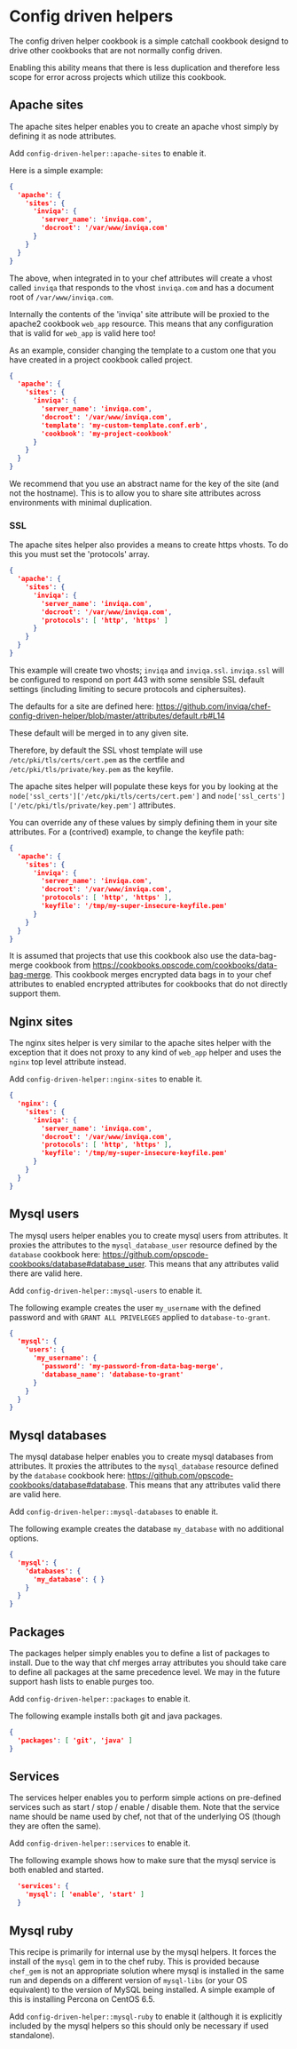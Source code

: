 # Config driven helpers

The config driven helper cookbook is a simple catchall cookbook designd to drive other cookbooks that are not normally config driven.

Enabling this ability means that there is less duplication and therefore less scope for error across projects which utilize this cookbook.

## Apache sites
The apache sites helper enables you to create an apache vhost simply by defining it as node attributes.

Add `config-driven-helper::apache-sites` to enable it.

Here is a simple example:

```json
{
  'apache': {
    'sites': {
      'inviqa': {
        'server_name': 'inviqa.com',
        'docroot': '/var/www/inviqa.com'
      }
    }
  }
}
```

The above, when integrated in to your chef attributes will create a vhost called `inviqa` that responds to the vhost `inviqa.com` and has a document root of `/var/www/inviqa.com`.

Internally the contents of the 'inviqa' site attribute will be proxied to the apache2 cookbook `web_app` resource. This means that any configuration that is valid for `web_app` is valid here too!

As an example, consider changing the template to a custom one that you have created in a project cookbook called project.

```json
{
  'apache': {
    'sites': {
      'inviqa': {
        'server_name': 'inviqa.com',
        'docroot': '/var/www/inviqa.com',
        'template': 'my-custom-template.conf.erb',
        'cookbook': 'my-project-cookbook'
      }
    }
  }
}

```

We recommend that you use an abstract name for the key of the site (and not the hostname). This is to allow you to share site attributes across environments with minimal duplication.

### SSL

The apache sites helper also provides a means to create https vhosts. To do this you must set the 'protocols' array.

```json
{
  'apache': {
    'sites': {
      'inviqa': {
        'server_name': 'inviqa.com',
        'docroot': '/var/www/inviqa.com',
        'protocols': [ 'http', 'https' ]
      }
    }
  }
}

```

This example will create two vhosts; `inviqa` and `inviqa.ssl`. `inviqa.ssl` will be configured to respond on port 443 with some sensible SSL default settings (including limiting to secure protocols and ciphersuites).

The defaults for a site are defined here: https://github.com/inviqa/chef-config-driven-helper/blob/master/attributes/default.rb#L14

These default will be merged in to any given site.

Therefore, by default the SSL vhost template will use `/etc/pki/tls/certs/cert.pem` as the certfile and `/etc/pki/tls/private/key.pem` as the keyfile.

The apache sites helper will populate these keys for you by looking at the `node['ssl_certs']['/etc/pki/tls/certs/cert.pem']` and `node['ssl_certs']['/etc/pki/tls/private/key.pem']` attributes.

You can override any of these values by simply defining them in your site attributes. For a (contrived) example, to change the keyfile path:

```json
{
  'apache': {
    'sites': {
      'inviqa': {
        'server_name': 'inviqa.com',
        'docroot': '/var/www/inviqa.com',
        'protocols': [ 'http', 'https' ],
        'keyfile': '/tmp/my-super-insecure-keyfile.pem'
      }
    }
  }
}

```

It is assumed that projects that use this cookbook also use the data-bag-merge cookbook from https://cookbooks.opscode.com/cookbooks/data-bag-merge. This cookbook merges encrypted data bags in to your chef attributes to enabled encrypted attributes for cookbooks that do not directly support them.

## Nginx sites

The nginx sites helper is very similar to the apache sites helper with the exception that it does not proxy to any kind of `web_app` helper and uses the `nginx` top level attribute instead.

Add `config-driven-helper::nginx-sites` to enable it.

```json
{
  'nginx': {
    'sites': {
      'inviqa': {
        'server_name': 'inviqa.com',
        'docroot': '/var/www/inviqa.com',
        'protocols': [ 'http', 'https' ],
        'keyfile': '/tmp/my-super-insecure-keyfile.pem'
      }
    }
  }
}

```

## Mysql users

The mysql users helper enables you to create mysql users from attributes. It proxies the attributes to the `mysql_database_user` resource defined by the `database` cookbook here: https://github.com/opscode-cookbooks/database#database_user. This means that any attributes valid there are valid here.

Add `config-driven-helper::mysql-users` to enable it.

The following example creates the user `my_username` with the defined password and with `GRANT ALL PRIVELEGES` applied to `database-to-grant`.

```json
{
  'mysql': {
    'users': {
      'my_username': {
        'password': 'my-password-from-data-bag-merge',
        'database_name': 'database-to-grant'
      }
    }
  }
}
```

## Mysql databases

The mysql database helper enables you to create mysql databases from attributes. It proxies the attributes to the `mysql_database` resource defined by the `database` cookbook here: https://github.com/opscode-cookbooks/database#database. This means that any attributes valid there are valid here.

Add `config-driven-helper::mysql-databases` to enable it.

The following example creates the database `my_database` with no additional options.

```json
{
  'mysql': {
    'databases': {
      'my_database': { }
    }
  }
}
```

## Packages

The packages helper simply enables you to define a list of packages to install. Due to the way that chf merges array attributes you should take care to define all packages at the same precedence level. We may in the future support hash lists to enable purges too.

Add `config-driven-helper::packages` to enable it.

The following example installs both git and java packages.

```json
{
  'packages': [ 'git', 'java' ]
}
```

## Services

The services helper enables you to perform simple actions on pre-defined services such as start / stop / enable / disable them. Note that the service name should be name used by chef, not that of the underlying OS (though they are often the same).

Add `config-driven-helper::services` to enable it.

The following example shows how to make sure that the mysql service is both enabled and started.

```json
  'services': {
    'mysql': [ 'enable', 'start' ]
  }
```

## Mysql ruby

This recipe is primarily for internal use by the mysql helpers. It forces the install of the `mysql` gem in to the chef ruby. This is provided because `chef_gem` is not an appropriate solution where mysql is installed in the same run and depends on a different version of `mysql-libs` (or your OS equivalent) to the version of MySQL being installed. A simple example of this is installing Percona on CentOS 6.5.

Add `config-driven-helper::mysql-ruby` to enable it (although it is explicitly included by the mysql helpers so this should only be necessary if used standalone).
